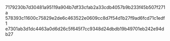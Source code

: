 7179230b7d30481a95119a904b7df33cfab2a33cdb4057b9b233f45b507f271a
578393c11600c75829e2de6c463522e0609cc8d7f54d1b27f9ad6fcd71c1edf1
e7301ab3d1dc4463a0d6d26c5f645f7cc9348d24dbdb19b49701eb242e94db27

